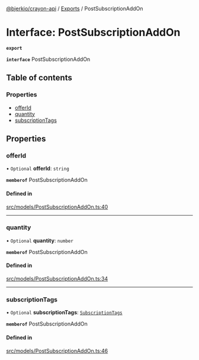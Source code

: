 [@bjerkio/crayon-api](../README.md) / [Exports](../modules.md) / PostSubscriptionAddOn

# Interface: PostSubscriptionAddOn

**`export`**

**`interface`** PostSubscriptionAddOn

## Table of contents

### Properties

- [offerId](PostSubscriptionAddOn.md#offerid)
- [quantity](PostSubscriptionAddOn.md#quantity)
- [subscriptionTags](PostSubscriptionAddOn.md#subscriptiontags)

## Properties

### offerId

• `Optional` **offerId**: `string`

**`memberof`** PostSubscriptionAddOn

#### Defined in

[src/models/PostSubscriptionAddOn.ts:40](https://github.com/bjerkio/crayon-api-js/blob/22cd66d/src/models/PostSubscriptionAddOn.ts#L40)

___

### quantity

• `Optional` **quantity**: `number`

**`memberof`** PostSubscriptionAddOn

#### Defined in

[src/models/PostSubscriptionAddOn.ts:34](https://github.com/bjerkio/crayon-api-js/blob/22cd66d/src/models/PostSubscriptionAddOn.ts#L34)

___

### subscriptionTags

• `Optional` **subscriptionTags**: [`SubscriptionTags`](SubscriptionTags.md)

**`memberof`** PostSubscriptionAddOn

#### Defined in

[src/models/PostSubscriptionAddOn.ts:46](https://github.com/bjerkio/crayon-api-js/blob/22cd66d/src/models/PostSubscriptionAddOn.ts#L46)
